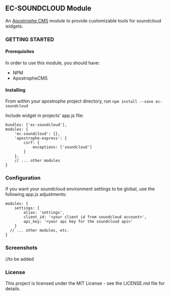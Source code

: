 ## EC-SOUNDCLOUD Module
An [Apostrophe CMS](http://apostrophecms.org/) module to provide customizable tools for soundcloud widgets.


### GETTING STARTED

#### Prerequisites
In order to use this module, you should have:
- NPM
- ApostropheCMS

#### Installing
From within your apostrophe project directory, run
 `npm install --save ec-soundcloud`

Include widget in projects' app.js file:

```
bundles: ['ec-soundcloud'],
modules: {
    'ec-soundcloud': {},
    'apostrophe-express': {
        csrf: {
            exceptions: ['soundcloud']
        }
    },
    // ... other modules
}
```

### Configuration
If you want your soundcloud environment settings to be global, use the following app.js adjustments:

```
modules: {
    settings: {
        alias: 'settings',
        client_id: '<your client id from soundcloud account>',
        api_key: '<your api key for the soundcloud api>'
    }
  // ... other modules, etc.
}
```

### Screenshots
//to be added

### License
This project is licensed under the MIT License - see the LICENSE.md file for details.
